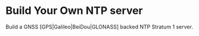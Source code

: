 # Build Your Own NTP server

Build a GNSS [GPS|Galileo|BeiDou|GLONASS] backed NTP Stratum 1 server.
